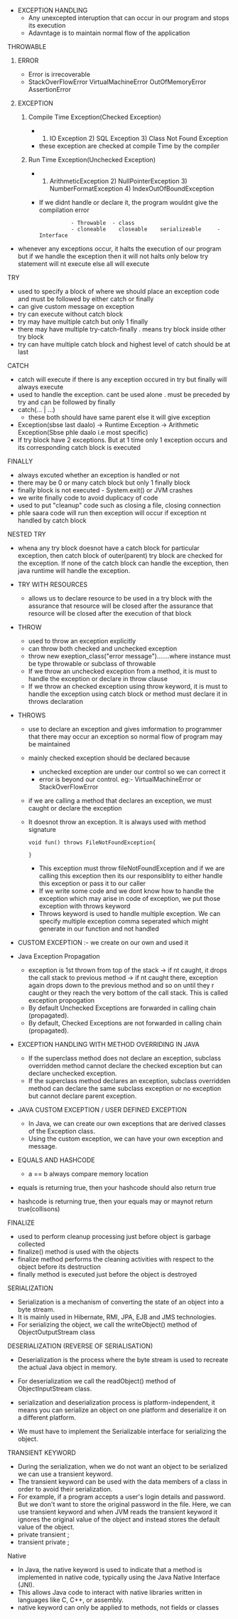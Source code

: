 - EXCEPTION HANDLING
   - Any unexcepted interuption that can occur in our program and stops its execution
   - Adavntage is to maintain normal flow of the application


THROWABLE

1) ERROR
    - Error is irrecoverable
    - StackOverFlowError    VirtualMachineError     OutOfMemoryError    AssertionError

2) EXCEPTION
    1) Compile Time Exception(Checked Exception)
        - 1) IO Exception    2) SQL Exception       3) Class Not Found Exception
        - these exception are checked at compile Time by the compiler

    2) Run Time Exception(Unchecked Exception)
        - 1) ArithmeticException   2) NullPointerException   3) NumberFormatException  4) IndexOutOfBoundException
        - If we didnt handle or declare it, the program wouldnt give the compilation error

                        - Throwable  - class
                        - cloneable    closeable    serializeable     -  Interface

- whenever any exceptions occur, it halts the execution of our program but if we handle the exception then it 
will not halts only below try statement will nt execute else all will execute

TRY
   - used to specify a block of where we should place an exception code and must be followed by either catch or finally
   - can give custom message on exception
   - try can execute without catch block
   - try may have multiple catch but only 1 finally
   - there may have multiple try-catch-finally . means try block inside other try block
   - try can have multiple catch block and highest level of catch should be at last

CATCH
   - catch will execute if there is any exception occured in try but finally will always execute
   - used to handle the exception. cant be used alone . must be preceded by try and can be followed by finally
   - catch(... | ...)
       - these both should have same parent else it will give exception
   - Exception(sbse last daalo) -> Runtime Exception -> Arithmetic Exception(Sbse phle daalo i.e most specific)
   - If try block have 2 exceptions. But at 1 time only 1 exception occurs and its corresponding catch block is executed

FINALLY
   - always excuted whether an exception is handled or not
   - there may be 0 or many catch block but only 1 finally block
   - finally block is not executed - System.exit()    or  JVM crashes
   - we write finally code to avoid duplicacy of code
   - used to put "cleanup" code such as closing a file, closing connection
   - phle saara code will run then exception will occur if exception nt handled by catch block

NESTED TRY
   - whena any try block doesnot have a catch block for particular exception, then catch block of outer(parent) try 
   block are checked for the exception. If none of the catch block can handle the exception, then java runtime will 
   handle the exception.


- TRY WITH RESOURCES
    - allows us to declare resource to be used in a try block with the assurance that resource will be closed after 
    the assurance that resource will be closed after the execution of that block



- THROW
    - used to throw an exception explicitly
    - can throw both checked and unchecked exception
    - throw new exeption_class("error message").......where instance must be type throwable or subclass of throwable
    - If we throw an unchecked exception from a method, it is must to handle the exception or declare in throw clause
    - If we throw an checked exception using throw keyword, it is must to handle the exception using catch block or method must declare it in throws declaration
    

- THROWS 
  - use to declare an exception and gives imformation to programmer that there may occur an exception so normal flow
  of program may be maintained
  - mainly checked exception should be declared because
      - unchecked exception are under our control so we can correct it
      - error is beyond our control. eg:- VirtualMachineError or StackOverFlowError
  - if we are calling a method that declares an exception, we must caught or declare the exception 
  - It doesnot throw an exception. It is always used with method signature

        void fun() throws FileNotFoundException{

        }

    - This exception must throw fileNotFoundException and if we are calling this exception then its our
    responsiblity to either handle this exception or pass it to our caller
    - If we write some code and we dont know how to handle the exception which may arise in code of exception, we 
    put those exception with throws keyword
    - Throws keyword is used to handle multiple exception. We can specify multiple exception comma seperated which 
  might generate in our function and not handled


- CUSTOM EXCEPTION :- we create on our own and used it


- Java Exception Propagation
     - exception is 1st thrown from top of the stack -> if nt caught, it drops the call stack to previous method
      -> if nt caught there, exception again drops down to the previous method and so on until they r caught or 
       they reach the very bottom of the call stack. This is called exception propogation
     - By default Unchecked Exceptions are forwarded in calling chain (propagated).
     - By default, Checked Exceptions are not forwarded in calling chain (propagated).


 - EXCEPTION HANDLING WITH METHOD OVERRIDING IN JAVA
     - If the superclass method does not declare an exception, subclass overridden method cannot declare the checked exception but can declare unchecked exception.
     - If the superclass method declares an exception, subclass overridden method can declare the same subclass 
     exception or no exception but cannot declare parent exception.


 - JAVA CUSTOM EXCEPTION / USER DEFINED EXCEPTION
     - In Java, we can create our own exceptions that are derived classes of the Exception class.
     - Using the custom exception, we can have your own exception and message.


- EQUALS AND HASHCODE
    - a == b always compare memory location

- equals is returning true, then your hashcode should also return true
- hashcode is returning true, then your equals may or maynot return true(collisons)


FINALIZE
 - used to perform cleanup processing just before object is garbage collected
 - finalize() method is used with the objects
 - finalize method performs the cleaning activities with respect to the object before its destruction
 - finally method is executed just before the object is destroyed


SERIALIZATION
 - Serialization is a mechanism of converting the state of an object into a byte stream. 
 - It is mainly used in Hibernate, RMI, JPA, EJB and JMS technologies.
 - For serializing the object, we call the writeObject() method of ObjectOutputStream class


DESERIALIZATION (REVERSE OF SERIALISATION)
 - Deserialization is the process where the byte stream is used to recreate the actual Java object in memory.
 - For deserialization we call the readObject() method of ObjectInputStream class.


- serialization and deserialization process is platform-independent, it means you can serialize an object on one platform and deserialize it on a different platform.
- We must have to implement the Serializable interface for serializing the object.


TRANSIENT KEYWORD
 - During the serialization, when we do not want an object to be serialized we can use a transient keyword.
 - The transient keyword can be used with the data members of a class in order to avoid their serialization. 
 - For example, if a program accepts a user's login details and password. But we don't want to store the original
  password in the file. Here, we can use transient keyword and when JVM reads the transient keyword it ignores the
   original value of the object and instead stores the default value of the object.
 - private transient <member variable>;  
 - transient private <member variable>;  


 Native
 - In Java, the native keyword is used to indicate that a method is implemented in native code, typically using the Java Native Interface (JNI). 
 - This allows Java code to interact with native libraries written in languages like C, C++, or assembly.
 - native keyword can only be applied to methods, not fields or classes
